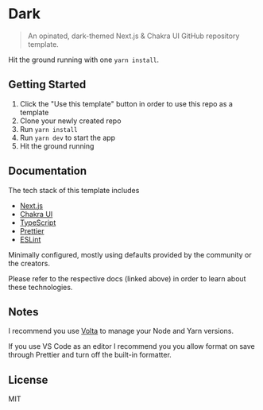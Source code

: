 # Dark

> An opinated, dark-themed Next.js & Chakra UI GitHub repository template.

Hit the ground running with one `yarn install`.

## Getting Started

1. Click the "Use this template" button in order to use this repo as a template
2. Clone your newly created repo
3. Run `yarn install`
4. Run `yarn dev` to start the app
5. Hit the ground running

## Documentation

The tech stack of this template includes

- [Next.js](https://nextjs.org)
- [Chakra UI](https://chakra-ui.com)
- [TypeScript](https://www.typescriptlang.org/)
- [Prettier](https://prettier.io/)
- [ESLint](https://eslint.org/)

Minimally configured, mostly using defaults provided by the community or the creators.

Please refer to the respective docs (linked above) in order to learn about these technologies.

## Notes

I recommend you use [Volta](https://volta.sh) to manage your Node and Yarn versions.

If you use VS Code as an editor I recommend you you allow format on save through Prettier and turn off the built-in formatter.

## License

MIT

